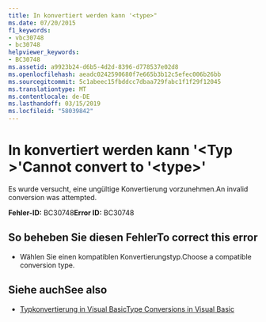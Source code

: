 ```yaml
---
title: In konvertiert werden kann '<type>"
ms.date: 07/20/2015
f1_keywords:
- vbc30748
- bc30748
helpviewer_keywords:
- BC30748
ms.assetid: a9923b24-d6b5-4d2d-8396-d778537e02d8
ms.openlocfilehash: aeadc0242590680f7e665b3b12c5efec006b26bb
ms.sourcegitcommit: 5c1abeec15fbddcc7dbaa729fabc1f1f29f12045
ms.translationtype: MT
ms.contentlocale: de-DE
ms.lasthandoff: 03/15/2019
ms.locfileid: "58039842"
---
```

# <a name="cannot-convert-to-type"></a><span data-ttu-id="3d8c7-102">In konvertiert werden kann '\<Typ >'</span><span class="sxs-lookup"><span data-stu-id="3d8c7-102">Cannot convert to '\<type>'</span></span>
<span data-ttu-id="3d8c7-103">Es wurde versucht, eine ungültige Konvertierung vorzunehmen.</span><span class="sxs-lookup"><span data-stu-id="3d8c7-103">An invalid conversion was attempted.</span></span>  
  
 <span data-ttu-id="3d8c7-104">**Fehler-ID:** BC30748</span><span class="sxs-lookup"><span data-stu-id="3d8c7-104">**Error ID:** BC30748</span></span>  
  
## <a name="to-correct-this-error"></a><span data-ttu-id="3d8c7-105">So beheben Sie diesen Fehler</span><span class="sxs-lookup"><span data-stu-id="3d8c7-105">To correct this error</span></span>  
  
-   <span data-ttu-id="3d8c7-106">Wählen Sie einen kompatiblen Konvertierungstyp.</span><span class="sxs-lookup"><span data-stu-id="3d8c7-106">Choose a compatible conversion type.</span></span>  
  
## <a name="see-also"></a><span data-ttu-id="3d8c7-107">Siehe auch</span><span class="sxs-lookup"><span data-stu-id="3d8c7-107">See also</span></span>

- [<span data-ttu-id="3d8c7-108">Typkonvertierung in Visual Basic</span><span class="sxs-lookup"><span data-stu-id="3d8c7-108">Type Conversions in Visual Basic</span></span>](../../visual-basic/programming-guide/language-features/data-types/type-conversions.md)
